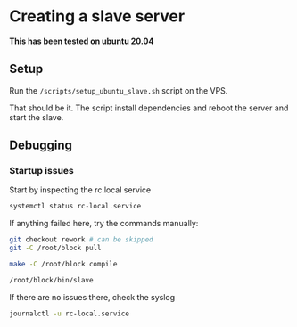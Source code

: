 # Creating a slave server

**This has been tested on ubuntu 20.04**

## Setup
Run the `/scripts/setup_ubuntu_slave.sh` script on the VPS.

That should be it. The script install dependencies and reboot the server and start the slave.

## Debugging 
### Startup issues

Start by inspecting the rc.local service

```bash
systemctl status rc-local.service
```
If anything failed here, try the commands manually:
```bash
git checkout rework # can be skipped
git -C /root/block pull
```
```bash
make -C /root/block compile
```
```bash
/root/block/bin/slave
```

If there are no issues there, check the syslog

```bash
journalctl -u rc-local.service
```